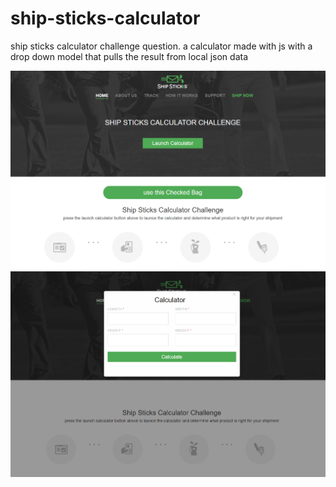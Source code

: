 # ship-sticks-calculator
ship sticks calculator challenge question. a calculator made with js with a drop down model that pulls the result from local json data

![Alt text](screenshot1.png)
![Alt text](screenshot2.png)

